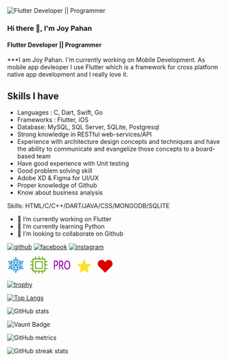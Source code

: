  
![Flutter Developer || Programmer ](https://scontent.fdac37-1.fna.fbcdn.net/v/t39.30808-6/448547241_434589432788469_2025780838488004807_n.jpg?stp=dst-jpg_s960x960&_nc_cat=103&ccb=1-7&_nc_sid=5f2048&_nc_eui2=AeG57EaIVDUr2ozx0E36gOmYjjT-RZuedKGONP5Fm550oax7ARY9INg4m0DU-YqouA-laz9l1_Q0z3BbytxWYm6u&_nc_ohc=fEbnBQLPMIsQ7kNvgHV_TIw&_nc_ht=scontent.fdac37-1.fna&oh=00_AYCEKmjRJGdZmz5PPxXJlKR9afI7U5pRc34uGIBRCU5LhA&oe=667450A9)

### Hi there 👋, I'm Joy Pahan
#### Flutter Developer || Programmer

***I am Joy Pahan. I'm currently working on Mobile Development. As mobile app devleoper I use Flutter which is a framework for cross platform native app development and I really love it.

## Skills I have
- Languages : C, Dart, Swift, Go
- Frameworks : Flutter, iOS
- Database: MySQL, SQL Server, SQLite, Postgresql
- Strong knowledge in RESTful web-services/API
- Experience with architecture design concepts and techniques and have the ability to communicate and evangelize those concepts to a board-based team
- Have good experience with Unit testing
- Good problem solving skill
- Adobe XD & Figma for UI/UX
- Proper knowledge of Github
- Know about business analysis


Skills: HTML/C/C++/DART/JAVA/CSS/MONGODB/SQLITE

- 🔭 I’m currently working on Flutter 
- 🌱 I’m currently learning Python 
- 👯 I’m looking to collaborate on Github 


[<img src='https://cdn.jsdelivr.net/npm/simple-icons@3.0.1/icons/github.svg' alt='github' height='40'>](https://github.com/https://github.com/ProgrammingWithJoyPahan)  [<img src='https://cdn.jsdelivr.net/npm/simple-icons@3.0.1/icons/facebook.svg' alt='facebook' height='40'>](https://www.facebook.com/https://www.facebook.com/joypahan.official)  [<img src='https://cdn.jsdelivr.net/npm/simple-icons@3.0.1/icons/instagram.svg' alt='instagram' height='40'>](https://www.instagram.com/https://www.instagram.com/joy_pahan.official//)  

<a href='https://archiveprogram.github.com/'><img src='https://raw.githubusercontent.com/acervenky/animated-github-badges/master/assets/acbadge.gif' width='40' height='40'></a> <a href='https://docs.github.com/en/developers'><img src='https://raw.githubusercontent.com/acervenky/animated-github-badges/master/assets/devbadge.gif' width='40' height='40'></a> <a href='https://github.com/pricing'><img src='https://raw.githubusercontent.com/acervenky/animated-github-badges/master/assets/pro.gif' width='40' height='40'></a> <a href='https://stars.github.com/'><img src='https://raw.githubusercontent.com/acervenky/animated-github-badges/master/assets/starbadge.gif' width='35' height='35'></a> <a href='https://docs.github.com/en/github/supporting-the-open-source-community-with-github-sponsors'><img src='https://raw.githubusercontent.com/acervenky/animated-github-badges/master/assets/sponsorbadge.gif' width='35' height='35'></a> 

[![trophy](https://github-profile-trophy.vercel.app/?username=https://github.com/ProgrammingWithJoyPahan)](https://github.com/ryo-ma/github-profile-trophy)

[![Top Langs](https://github-readme-stats.vercel.app/api/top-langs/?username=https://github.com/ProgrammingWithJoyPahan)](https://github.com/anuraghazra/github-readme-stats)

![GitHub stats](https://github-readme-stats.vercel.app/api?username=https://github.com/ProgrammingWithJoyPahan&show_icons=true&count_private=true)  

![Vaunt Badge](https://api.vaunt.dev/v1/github/entities/https://github.com/ProgrammingWithJoyPahan/contributions?format=svg&private=true)  

![GitHub metrics](https://metrics.lecoq.io/https://github.com/ProgrammingWithJoyPahan)  

![GitHub streak stats](https://streak-stats.demolab.com/?user=https://github.com/ProgrammingWithJoyPahan)  

